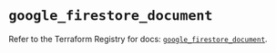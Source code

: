 # `google_firestore_document`

Refer to the Terraform Registry for docs: [`google_firestore_document`](https://registry.terraform.io/providers/hashicorp/google-beta/5.20.0/docs/resources/google_firestore_document).
